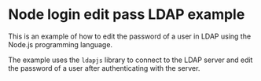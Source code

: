 # Node login edit pass LDAP example

This is an example of how to edit the password of a user in LDAP using the Node.js programming language.

The example uses the `ldapjs` library to connect to the LDAP server and edit the password of a user after authenticating with the server.